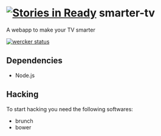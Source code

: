 [![Stories in Ready](https://badge.waffle.io/aegypius/smarter-tv.png?label=ready&title=Ready)](https://waffle.io/aegypius/smarter-tv)
smarter-tv
==========
A webapp to make your TV smarter

[![wercker status](https://app.wercker.com/status/e76ca6435e66285795b065a0a021a9a4/m/ "wercker status")](https://app.wercker.com/project/bykey/e76ca6435e66285795b065a0a021a9a4)

Dependencies
------------

- Node.js

Hacking
-------

To start hacking you need the following softwares:

- brunch
- bower
 

